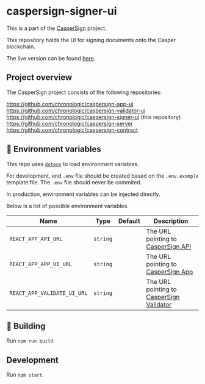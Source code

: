 # caspersign-signer-ui

This is a part of the [CasperSign](https://blog.chronologic.network/caspersign-immutable-document-signatures-on-the-blockchain-65edc4969bf0) project.

This repository holds the UI for signing documents onto the Casper blockchain.

The live version can be found [here](https://sign.caspersign.io/).

## Project overview

The CasperSign project consists of the following repositories:

https://github.com/chronologic/caspersign-app-ui
https://github.com/chronologic/caspersign-validator-ui
https://github.com/chronologic/caspersign-signer-ui (this repository)
https://github.com/chronologic/caspersign-server
https://github.com/chronologic/caspersign-contract

## 🔧 Environment variables

This repo uses [`dotenv`](https://www.npmjs.com/package/dotenv) to load environment variables.

For development, and `.env` file should be created based on the `.env.example` template file. The `.env` file should never be commited.

In production, environment variables can be injected directly.

Below is a list of possible environment variables.

| Name                        | Type     | Default | Description                                                                                        |
| --------------------------- | -------- | ------- | -------------------------------------------------------------------------------------------------- |
| `REACT_APP_API_URL`         | `string` |         | The URL pointing to [CasperSign API](https://github.com/chronologic/caspersign-server)             |
| `REACT_APP_APP_UI_URL`      | `string` |         | The URL pointing to [CasperSign App](https://github.com/chronologic/caspersign-app-ui)             |
| `REACT_APP_VALIDATE_UI_URL` | `string` |         | The URL pointing to [CasperSign Validator](https://github.com/chronologic/caspersign-validator-ui) |

## :construction: Building

Run `npm run build`.

## Development

Run `npm start`.
